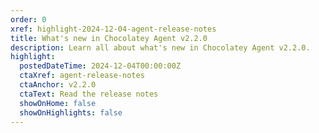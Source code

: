```yaml
---
order: 0
xref: highlight-2024-12-04-agent-release-notes
title: What's new in Chocolatey Agent v2.2.0
description: Learn all about what's new in Chocolatey Agent v2.2.0.
highlight:
  postedDateTime: 2024-12-04T00:00:00Z
  ctaXref: agent-release-notes
  ctaAnchor: v2.2.0
  ctaText: Read the release notes
  showOnHome: false
  showOnHighlights: false
---
```

